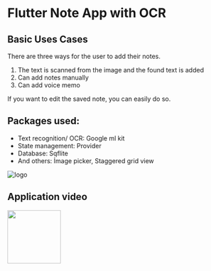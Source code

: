 # Flutter Note App with OCR
## Basic Uses Cases

There are three ways for the user to add their notes.
1. The text is scanned from the image and the found text is added
2. Can add notes manually
3. Can add voice memo

If you want to edit the saved note, you can easily do so.

## Packages used:
* Text recognition/ OCR: Google ml kit
* State management: Provider
* Database: Sqflite 
* And others: İmage picker, Staggered grid view

![logo](https://user-images.githubusercontent.com/55411723/231484641-b7f7074a-3ae0-4a4b-8ec0-b8407c5ba2e2.png)


## Application video
<a href="https://www.youtube.com/watch?v=HC3hrBdMRU0">
<img src="https://user-images.githubusercontent.com/55411723/231484641-b7f7074a-3ae0-4a4b-8ec0-b8407c5ba2e2.png" witdh="240" height="120"><a/>
